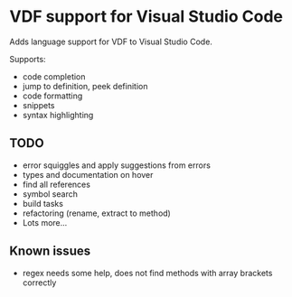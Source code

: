 # VDF support for Visual Studio Code

Adds language support for VDF to Visual Studio Code.

Supports:

- code completion
- jump to definition, peek definition
- code formatting
- snippets
- syntax highlighting

## TODO

- error squiggles and apply suggestions from errors
- types and documentation on hover
- find all references
- symbol search
- build tasks
- refactoring (rename, extract to method)
- Lots more...

## Known issues

- regex needs some help, does not find methods with array brackets correctly
